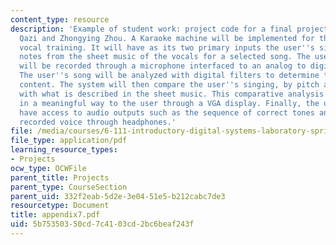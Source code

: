 ```yaml
---
content_type: resource
description: 'Example of student work: project code for a final project by Masood
  Qazi and Zhongying Zhou. A Karaoke machine will be implemented for the purpose of
  vocal training. It will have as its two primary inputs the user''s singing and the
  notes from the sheet music of the vocals for a selected song. The user''s voice
  will be recorded through a microphone interfaced to an analog to digital converter.
  The user''s song will be analyzed with digital filters to determine the local spectral
  content. The system will then compare the user''s singing, by pitch and rhythm,
  with what is described in the sheet music. This comparative analysis will be presented
  in a meaningful way to the user through a VGA display. Finally, the user will also
  have access to audio outputs such as the sequence of correct tones and the user''s
  recorded voice through headphones.'
file: /media/courses/6-111-introductory-digital-systems-laboratory-spring-2006/5b75350350cd7c4103cd2bc6beaf243f_appendix7.pdf
file_type: application/pdf
learning_resource_types:
- Projects
ocw_type: OCWFile
parent_title: Projects
parent_type: CourseSection
parent_uid: 332f2eab-5d2e-3e04-51e5-b212cabc7de3
resourcetype: Document
title: appendix7.pdf
uid: 5b753503-50cd-7c41-03cd-2bc6beaf243f
---
```

